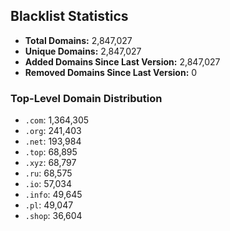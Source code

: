 ## Blacklist Statistics

- **Total Domains:** 2,847,027
- **Unique Domains:** 2,847,027
- **Added Domains Since Last Version:** 2,847,027
- **Removed Domains Since Last Version:** 0

### Top-Level Domain Distribution

-  `.com`: 1,364,305
-  `.org`: 241,403
-  `.net`: 193,984
-  `.top`: 68,895
-  `.xyz`: 68,797
-  `.ru`: 68,575
-  `.io`: 57,034
-  `.info`: 49,645
-  `.pl`: 49,047
-  `.shop`: 36,604
